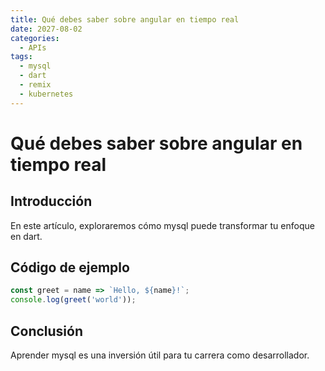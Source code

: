 ```yaml
---
title: Qué debes saber sobre angular en tiempo real
date: 2027-08-02
categories:
  - APIs
tags:
  - mysql
  - dart
  - remix
  - kubernetes
---
```


# Qué debes saber sobre angular en tiempo real

## Introducción

En este artículo, exploraremos cómo mysql puede transformar tu enfoque en dart.

## Código de ejemplo

```javascript
const greet = name => `Hello, ${name}!`;
console.log(greet('world'));
```

## Conclusión

Aprender mysql es una inversión útil para tu carrera como desarrollador.